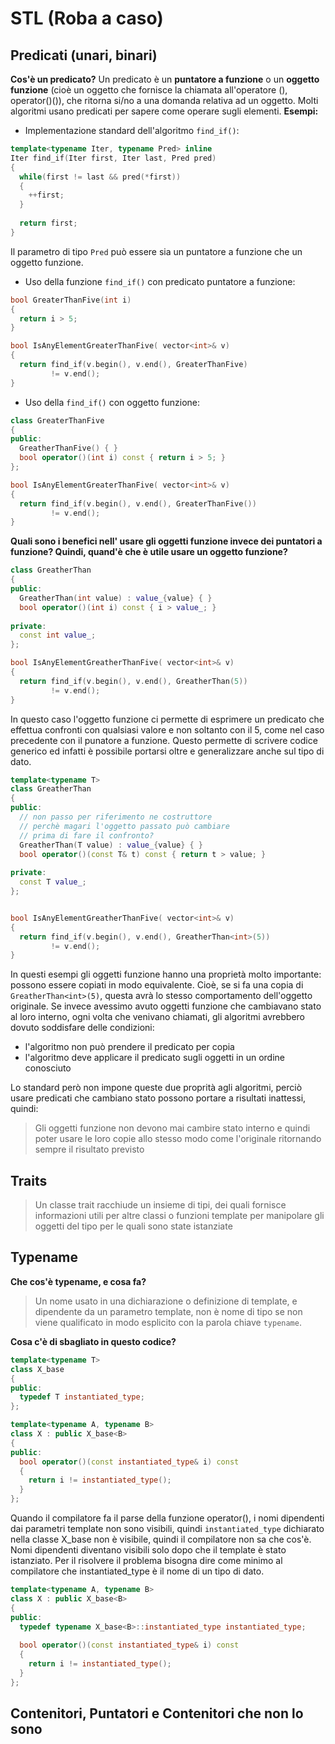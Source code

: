 # STL (Roba a caso) #

## Predicati (unari, binari) ##

**Cos'è un predicato?**
Un predicato è un **puntatore a funzione** o un **oggetto funzione** (cioè un oggetto che fornisce la chiamata all'operatore (), operator()()), che ritorna si/no a una domanda relativa ad un oggetto.
Molti algoritmi usano predicati per sapere come operare sugli elementi.
**Esempi:**

* Implementazione standard dell'algoritmo `find_if()`:

``` c++
template<typename Iter, typename Pred> inline
Iter find_if(Iter first, Iter last, Pred pred)
{
  while(first != last && pred(*first))
  {
    ++first;
  }
  
  return first;
}
```
Il parametro di tipo `Pred` può essere sia un puntatore a funzione che un oggetto funzione.

* Uso della funzione `find_if()` con predicato puntatore a funzione:

``` c++
bool GreaterThanFive(int i)
{
  return i > 5;
}

bool IsAnyElementGreaterThanFive( vector<int>& v)
{
  return find_if(v.begin(), v.end(), GreaterThanFive) 
         != v.end();
}
```

* Uso della `find_if()` con oggetto funzione:

``` c++
class GreaterThanFive
{
public:
  GreatherThanFive() { }
  bool operator()(int i) const { return i > 5; }
};

bool IsAnyElementGreaterThanFive( vector<int>& v)
{
  return find_if(v.begin(), v.end(), GreaterThanFive()) 
         != v.end();
}
```

**Quali sono i benefici nell' usare gli oggetti funzione invece dei puntatori a funzione? Quindi, quand'è che è utile usare un oggetto funzione?**

``` c++
class GreatherThan
{
public:
  GreatherThan(int value) : value_{value} { }
  bool operator()(int i) const { i > value_; }
  
private:
  const int value_;
};

bool IsAnyElementGreatherThanFive( vector<int>& v)
{
  return find_if(v.begin(), v.end(), GreatherThan(5))
         != v.end();
}
```
In questo caso l'oggetto funzione ci permette di esprimere un predicato che effettua confronti con qualsiasi valore e non soltanto con il 5, come nel caso precedente con il punatore a funzione. Questo permette di scrivere codice generico ed infatti è possibile portarsi oltre e generalizzare anche sul tipo di dato.

``` c++
template<typename T>
class GreatherThan
{
public:
  // non passo per riferimento ne costruttore 
  // perchè magari l'oggetto passato può cambiare 
  // prima di fare il confronto?
  GreatherThan(T value) : value_{value} { }
  bool operator()(const T& t) const { return t > value; }
  
private:
  const T value_;
};


bool IsAnyElementGreatherThanFive( vector<int>& v)
{
  return find_if(v.begin(), v.end(), GreatherThan<int>(5))
         != v.end();
}
```

In questi esempi gli oggetti funzione hanno una proprietà molto importante: possono essere copiati in modo equivalente. Cioè, se si fa una copia di `GreatherThan<int>(5)`, questa avrà lo stesso comportamento dell'oggetto originale. Se invece avessimo avuto oggetti funzione che cambiavano stato al loro interno, ogni volta che venivano chiamati, gli algoritmi avrebbero dovuto soddisfare delle condizioni:
* l'algoritmo non può prendere il predicato per copia
* l'algoritmo deve applicare il predicato sugli oggetti in un ordine conosciuto

Lo standard però non impone queste due proprità agli algoritmi, perciò usare predicati che cambiano stato possono portare a risultati inattessi, quindi:

> Gli oggetti funzione non devono mai cambire stato interno e quindi poter usare le loro copie allo stesso modo come l'originale ritornando sempre il risultato previsto


## Traits ##
> Un classe trait racchiude un insieme di tipi, dei quali fornisce informazioni utili per altre classi o funzioni template per manipolare gli oggetti del tipo per le quali sono state istanziate

## Typename ##

**Che cos'è typename, e cosa fa?**
>Un nome usato in una dichiarazione o definizione di template, e dipendente da un parametro template, non è nome di tipo se non viene qualificato in modo esplicito con la parola chiave `typename`.

**Cosa c'è di sbagliato in questo codice?**
``` c++
template<typename T>
class X_base
{
public:
  typedef T instantiated_type;
};

template<typename A, typename B>
class X : public X_base<B>
{
public:
  bool operator()(const instantiated_type& i) const
  {
    return i != instantiated_type();
  }
};
```
Quando il compilatore fa il parse della funzione operator(), i nomi dipendenti dai parametri template non sono visibili, quindi `instantiated_type` dichiarato nella classe X_base non è visibile, quindi il compilatore non sa che cos'è. Nomi dipendenti diventano visibili solo dopo che il template è stato istanziato. Per il risolvere il problema bisogna dire come minimo al compilatore che instantiated_type è il nome di un tipo di dato.

``` c++
template<typename A, typename B>
class X : public X_base<B>
{
public:
  typedef typename X_base<B>::instantiated_type instantiated_type;
  
  bool operator()(const instantiated_type& i) const
  {
    return i != instantiated_type();
  }
};
```
## Contenitori, Puntatori e Contenitori che non lo sono ##


